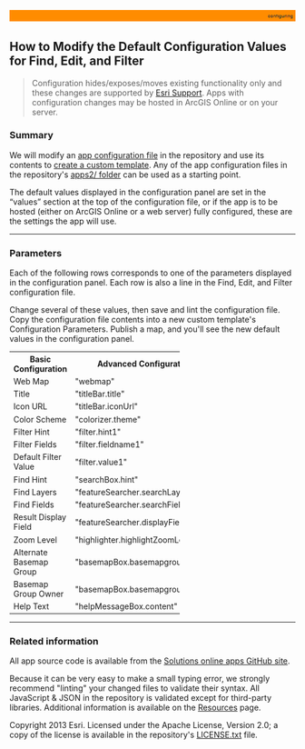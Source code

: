 [StartWithSplash.json]: ../examples2/StartWithSplash.json

[app configuration file]: UnderstandingConfigurationFile.md
[create a custom template]: HowToCreateCustomTemplate.md
[apps2/ folder]: ../../apps2/
[Solutions online apps GitHub site]: https://github.com/Esri/local-government-online-apps
[doc/examples2/ folder]: ../examples2/
[nls/ folder]: ../../nls/
[Resources]: Resources.md
[Esri Support]: http://support.esri.com/
[LICENSE.txt]: ../../LICENSE.txt

![](images/configuring.png)

## How to Modify the Default Configuration Values for Find, Edit, and Filter

> Configuration hides/exposes/moves existing functionality only and these changes are supported by [Esri Support][].
> Apps with configuration changes may be hosted in ArcGIS Online or on your server.

### Summary

We will modify an [app configuration file][] in the repository and use its contents to [create a custom template][]. Any of the app configuration files in the repository's [apps2/ folder] can be used as a starting point.

The default values displayed in the configuration panel are set in the “values” section at the top of the configuration file, or if the app is to be hosted (either on ArcGIS Online or a web server) fully configured, these are the settings the app will use.

----------
### Parameters

Each of the following rows corresponds to one of the parameters displayed in the configuration panel. Each row is also a line in the Find, Edit, and Filter configuration file.

Change several of these values, then save and lint the configuration file. Copy the configuration file contents into a new custom template's Configuration Parameters. Publish a map, and you'll see the new default values in the configuration panel.

<table style="width:300px">
<tr>
  <th>Basic Configuration</th>
  <th>Advanced Configuration</th>
  <th>Default Value</th>
</tr>
<tr>
  <td>Web Map</td>
  <td>"webmap"</td>
  <td>"d3df161ab8204e848b359d5f352b5b65"</td>
</tr>
<tr>
<td>Title</td>
<td>"titleBar.title"</td>
<td>"Finder"</td>
</tr>
<tr>
<td>Icon URL</td>
<td>"titleBar.iconUrl"</td>
<td>"images/onlineapp.png"</td>
</tr>
<tr>
<td>Color Scheme</td>
<td>"colorizer.theme"</td>
<td>"DarkGray"</td>
</tr>
<tr>
<td>Filter Hint</td>
<td>"filter.hint1"</td>
<td>"Filter"</td>
</tr>
<tr>
<td>Filter Fields</td>
<td>"filter.fieldname1"</td>
<td>""</td>
</tr>
<tr>
<td>Default Filter Value</td>
<td>"filter.value1"</td>
<td>""</td>
</tr>
<tr>
<td>Find Hint</td>
<td>"searchBox.hint"</td>
<td>""</td>
</tr>
<tr>
<td>Find Layers</td>
<td>"featureSearcher.searchLayerName"</td>
<td>""</td>
</tr>
<tr>
<td>Find Fields</td>
<td>"featureSearcher.searchFields"</td>
<td>""</td>
</tr>
<tr>
<td>Result Display Field</td>
<td>"featureSearcher.displayFields"</td>
<td>""</td>
</tr>
<tr>
<td>Zoom Level</td>
<td>"highlighter.highlightZoomLevel"</td>
<td>16</td>
</tr>
<tr>
<td>Alternate Basemap Group</td>
<td>"basemapBox.basemapgroupTitle"</td>
<td>""</td>
</tr>
<tr>
<td>Basemap Group Owner</td>
<td>"basemapBox.basemapgroupOwner"</td>
<td>""</td>
</tr>
<tr>
<td>Help Text</td>
<td>"helpMessageBox.content"</td>
<td></td>
</tr>
</table>



----------
### Related information

All app source code is available from the [Solutions online apps GitHub site][].

Because it can be very easy to make a small typing error, we strongly recommend "linting" your changed files to validate their syntax. All JavaScript & JSON in the repository is validated except for third-party libraries. Additional information is available on the [Resources][] page.

Copyright 2013 Esri. Licensed under the Apache License, Version 2.0; a copy of the license is available in the repository's [LICENSE.txt][] file.